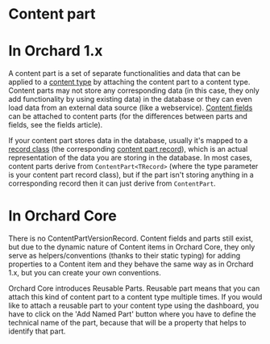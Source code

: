 # Content part



# In Orchard 1.x



A content part is a set of separate functionalities and data that can be applied to a [content type](ContentType) by attaching the content part to a content type. Content parts may not store any corresponding data (in this case, they only add functionality by using existing data) in the database or they can even load data from an external data source (like a webservice). [Content fields](ContentField) can be attached to content parts (for the differences between parts and fields, see the fields article).

If your content part stores data in the database, usually it's mapped to a [record class](Record) (the corresponding [content part record](ContentPartRecord)), which is an actual representation of the data you are storing in the database. In most cases, content parts derive from `ContentPart<TRecord>` (where the type parameter is your content part record class), but if the part isn't storing anything in a corresponding record then it can just derive from `ContentPart`.



# In Orchard Core



There is no ContentPartVersionRecord. Content fields and parts still exist, but due to the dynamic nature of Content items in Orchard Core, they only serve as helpers/conventions (thanks to their static typing) for adding properties to a Content item and they behave the same way as in Orchard 1.x, but you can create your own conventions.

Orchard Core introduces Reusable Parts. Reusable part means that you can attach this kind of content part to a content type multiple times. If you would like to attach a reusable part to your content type using the dashboard, you have to click on the 'Add Named Part' button where you have to define the technical name of the part, because that will be a property that helps to identify that part.